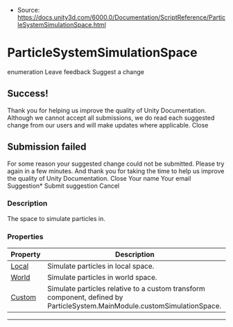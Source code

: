 * Source: https://docs.unity3d.com/6000.0/Documentation/ScriptReference/ParticleSystemSimulationSpace.html

# ParticleSystemSimulationSpace
enumeration
Leave feedback
Suggest a change
## Success!
Thank you for helping us improve the quality of Unity Documentation. Although we cannot accept all submissions, we do read each suggested change from our users and will make updates where applicable.
Close
## Submission failed
For some reason your suggested change could not be submitted. Please <a>try again</a> in a few minutes. And thank you for taking the time to help us improve the quality of Unity Documentation.
Close
Your name Your email Suggestion* Submit suggestion
Cancel
### Description
The space to simulate particles in.
### Properties
Property | Description  
---|---  
[Local](https://docs.unity3d.com/6000.0/Documentation/ScriptReference/ParticleSystemSimulationSpace.Local.html) | Simulate particles in local space.  
[World](https://docs.unity3d.com/6000.0/Documentation/ScriptReference/ParticleSystemSimulationSpace.World.html) | Simulate particles in world space.  
[Custom](https://docs.unity3d.com/6000.0/Documentation/ScriptReference/ParticleSystemSimulationSpace.Custom.html) | Simulate particles relative to a custom transform component, defined by ParticleSystem.MainModule.customSimulationSpace.  
* * *
